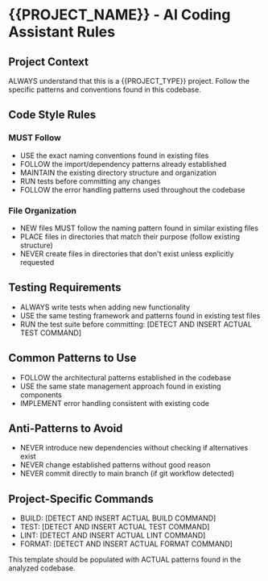 # {{PROJECT_NAME}} - AI Coding Assistant Rules

## Project Context
ALWAYS understand that this is a {{PROJECT_TYPE}} project. Follow the specific patterns and conventions found in this codebase.

## Code Style Rules

### MUST Follow
- USE the exact naming conventions found in existing files
- FOLLOW the import/dependency patterns already established
- MAINTAIN the existing directory structure and organization
- RUN tests before committing any changes
- FOLLOW the error handling patterns used throughout the codebase

### File Organization
- NEW files MUST follow the naming pattern found in similar existing files
- PLACE files in directories that match their purpose (follow existing structure)
- NEVER create files in directories that don't exist unless explicitly requested

## Testing Requirements
- ALWAYS write tests when adding new functionality
- USE the same testing framework and patterns found in existing test files
- RUN the test suite before committing: [DETECT AND INSERT ACTUAL TEST COMMAND]

## Common Patterns to Use
- FOLLOW the architectural patterns established in the codebase
- USE the same state management approach found in existing components
- IMPLEMENT error handling consistent with existing code

## Anti-Patterns to Avoid
- NEVER introduce new dependencies without checking if alternatives exist
- NEVER change established patterns without good reason
- NEVER commit directly to main branch (if git workflow detected)

## Project-Specific Commands
- BUILD: [DETECT AND INSERT ACTUAL BUILD COMMAND]
- TEST: [DETECT AND INSERT ACTUAL TEST COMMAND] 
- LINT: [DETECT AND INSERT ACTUAL LINT COMMAND]
- FORMAT: [DETECT AND INSERT ACTUAL FORMAT COMMAND]

This template should be populated with ACTUAL patterns found in the analyzed codebase.
